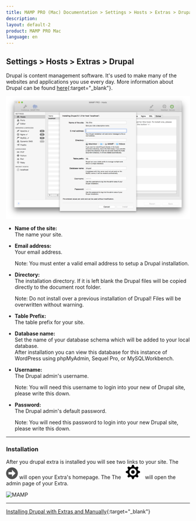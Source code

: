 ```yaml
---
title: MAMP PRO (Mac) Documentation > Settings > Hosts > Extras > Drupal
description: 
layout: default-2
product: MAMP PRO Mac
language: en
---
```


## Settings > Hosts > Extras > Drupal

Drupal is content management software. It's used to make many of the websites and applications you use every day. More information about Drupal can be found [here](https://www.drupal.org){:target="_blank"}.

![MAMP](/en/MAMP-PRO-Mac/Settings/Hosts/Extras/Drupal/Drupal.png)

*  **Name of the site:**  
   The name your site.

*  **Email address:**  
   Your email address.  
   
   <div class="alert" role="alert"> 
   Note: You must enter a valid email address to setup a Drupal installation.
   </div>

*  **Directory:**  
   The installation directory. If it is left blank the Drupal files will be copied directly to the document root folder.  
  
   <div class="alert" role="alert"> 
   Note: Do not install over a previous installation of Drupal! Files will be overwritten without warning. 
   </div>

*  **Table Prefix:**  
   The table prefix for your site.

*  **Database name:**  
   Set the name of your database schema which will be added to your local database.  
   After installation you can view this database for this instance of WordPress using phpMyAdmin, Sequel Pro, or           MySQLWorkbench. 
 
*  **Username:**  
   The Drupal admin's username.
   <div class="alert" role="alert">
   Note: You will need this username to login into your new of Drupal site, please write this down. 
   </div>

*  **Password:**  
   The Drupal admin's default password.  
   <div class="alert" role="alert">   
   Note: You will need this password to login into your new Drupal site, please write this down.
   </div>
   
---
 
 ### Installation
 
After you drupal extra is installed you will see two links to your site. The ![MAMP](/en/MAMP-PRO-Mac/Settings/Hosts/Extras/BlackArrow.png) will open your Extra's homepage. The The ![MAMP](/en/MAMP-PRO-Mac/Settings/Hosts/Extras/gear.png) will open the admin page of your Extra.

![MAMP](/en/MAMP-PRO-Mac/Settings/Hosts/Extras/Drupal/drupalInstall.png)

---

<i class="fa fa-play-circle-o fa-lg" aria-hidden="true"></i>  [Installing Drupal with Extras and Manually](https://www.youtube.com/watch?v=sGnGFWP5OBE){:target="_blank"}


